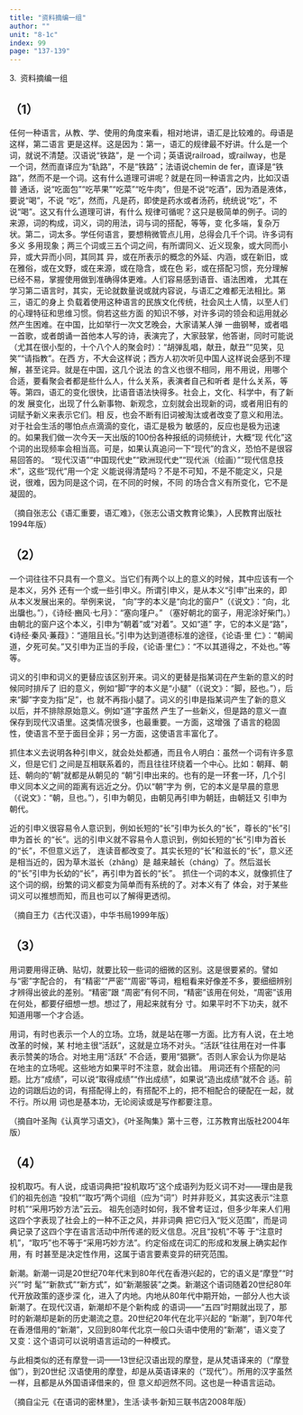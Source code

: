 ```yaml
---
title: "资料摘编一组"
author: ""
unit: "8-1c"
index: 99
page: "137-139"
---
```


3. 资料摘编一组

## （1）

任何一种语言，从教、学、使用的角度来看，相对地讲，语汇是比较难的。母语是这样，第二语言
更是这样。这是因为：第一，语汇的规律最不好讲。什么是一个词，就说不清楚。汉语说“铁路”，是
一个词；英语说railroad，或railway，也是一个词，然而直译应为“轨路”，不是“铁路”；法语说chemin
de fer，直译是“铁路”，然而不是一个词。这有什么道理可讲呢？就是在同一种语言之内，比如汉语普
通话，说“吃面包”“吃苹果”“吃菜”“吃牛肉”，但是不说“吃酒”，因为酒是液体，要说“喝”，不说
“吃”，然而，凡是药，即使是药水或者汤药，统统说“吃”，不说“喝”。这又有什么道理可讲，有什么
规律可循呢？这只是极简单的例子。词的来源，词的构成，词义，词的用法，词与词的搭配，等等，变
化多端，复杂万状。第二，词太多。学任何语言，要想稍微管点儿用，总得会几千个词。许多词有多义
多用现象；两三个词或三五个词之间，有所谓同义、近义现象，或大同而小异，或大异而小同，其同其
异，或在所表示的概念的外延、内涵，或在新旧，或在雅俗，或在文野，或在来源，或在隐含，或在色
彩，或在搭配习惯，充分理解已经不易，掌握使用做到准确得体更难。人们容易感到语音、语法困难，
尤其在学习第二语言时，其实，无论就数量说或就内容说，与语汇之难都无法相比。第三，语汇的身上
负载着使用这种语言的民族文化传统，社会风土人情，以至人们的心理特征和思维习惯。倘若这些方面
的知识不够，对许多词的领会和运用就必然产生困难。在中国，比如举行一次文艺晚会，大家请某人弹
一曲钢琴，或者唱一首歌，或者朗诵一首他本人写的诗，表演完了，大家鼓掌，他答谢，同时可能说
（尤其在很小型的，十个八个人的聚会时）：“胡弹乱唱，献丑，献丑”“见笑，见笑”“请指教”。在西
方，不大会这样说；西方人初次听见中国人这样说会感到不理解，甚至诧异。就是在中国，这几个说法
的含义也很不相同，用不用说，用哪个合适，要看聚会者都是些什么人，什么关系，表演者自己和听者
是什么关系，等等。第四，语汇的变化很快，比语音语法快得多。社会上，文化、科学中，有了新的发
展变化，出现了什么新事物、新观念，立刻就会出现新的词，或者用旧有的词赋予新义来表示它们。相
反，也会不断有旧词被淘汰或者改变了意义和用法。对于社会生活的哪怕点点滴滴的变化，语汇是极为
敏感的，反应也是极为迅速的。如果我们做一次今天一天出版的100份各种报纸的词频统计，大概“现
代化”这个词的出现频率会相当高。可是，如果认真追问一下“现代”的含义，恐怕不是很容易回答的。
“现代汉语”“中国现代史”“欧洲现代史”“现代派（绘画）”“现代信息技术”，这些“现代”用一个定
义能说得清楚吗？不是不可知，不是不能定义，只是说，很难，因为同是这个词，在不同的时候，不同
的场合含义有所变化，它不是凝固的。

（摘自张志公《语汇重要，语汇难》，《张志公语文教育论集》，人民教育出版社1994年版）

## （2）

一个词往往不只具有一个意义。当它们有两个以上的意义的时候，其中应该有一个是本义，另外
还有一个或一些引申义。所谓引申义，是从本义“引申”出来的，即从本义发展出来的。举例来说，
“向”字的本义是“向北的窗户”（《说文》：“向，北出牖也。”），《诗经·豳风·七月》：“塞向墐户。”
（塞好朝北的窗子，用泥涂好柴门。）由朝北的窗户这个本义，引申为“朝着”或“对着”。又如“道”
字，它的本义是“路”，《诗经·秦风·蒹葭》：“道阻且长。”引申为达到道德标准的途径，《论语·里
仁》：“朝闻道，夕死可矣。”又引申为正当的手段，《论语·里仁》：“不以其道得之，不处也。”等等。

词义的引申和词义的更替应该区别开来。词义的更替是指某词在产生新的意义的时候同时排斥了
旧的意义，例如“脚”字的本义是“小腿”（《说文》：“脚，胫也。”），后来“脚”字变为指“足”，也
就不再指小腿了。词义的引申是指某词产生了新的意义以后，并不排除原始意义。例如“道”字虽然
产生了一些新义，但是路的意义一直保存到现代汉语里。这类情况很多，也最重要。一方面，这增强
了语言的稳固性，使语言不至于面目全非；另一方面，这使语言丰富化了。

抓住本义去说明各种引申义，就会处处都通，而且令人明白：虽然一个词有许多意义，但是它们
之间是互相联系着的，而且往往环绕着一个中心。比如：朝拜、朝廷、朝向的“朝”就都是从朝见的
“朝”引申出来的。也有的是一环套一环，几个引申义同本义之间的距离有远近之分。仍以“朝”字为
例，它的本义是早晨的意思（《说文》：“朝，旦也。”），引申为朝见，由朝见再引申为朝廷，由朝廷又
引申为朝代。

近的引申义很容易令人意识到，例如长短的“长”引申为长久的“长”，尊长的“长”引申为首长
的“长”。远的引申义就不容易令人意识到，例如长短的“长”引申为首长的“长”，不但意义远了，
连读音都改变了。其实长短的“长”和滋长的“长”，意义还是相当近的，因为草木滋长（zhǎng）是
越来越长（cháng）了。然后滋长的“长”引申为长幼的“长”，再引申为首长的“长”。
抓住一个词的本义，就像抓住了这个词的纲，纷繁的词义都变为简单而有系统的了。对本义有了
体会，对于某些词义可以推想而知，而且也可以了解得更透彻。

（摘自王力《古代汉语》，中华书局1999年版）

## （3）

用词要用得正确、贴切，就要比较一些词的细微的区别。这是很要紧的。譬如与“密”字配合的，
有“精密”“严密”“周密”等词，粗粗看来好像差不多，要细细辨别才辨得出彼此的差别。“精密”跟
“周密”有何不同，“精密”该用在何处，“周密”该用在何处，都要仔细想一想。想过了，用起来就有分
寸。如果平时不下功夫，就不知道用哪一个才合适。

用词，有时也表示一个人的立场。立场，就是站在哪一方面。比方有人说，在土地改革的时候，某
村地主很“活跃”，这就是立场不对头。“活跃”往往用在对一件事表示赞美的场合。对地主用“活跃”
不合适，要用“猖獗”。否则人家会认为你是站在地主的立场呢。这些地方如果平时不注意，就会出错。
用词还有个搭配的问题。比方“成绩”，可以说“取得成绩”“作出成绩”，如果说“造出成绩”就不合
适。前边的词跟后边的词，有搭配得上的，有搭配不上的，把不相配合的硬配在一起，就不行。所以用
词也是基本功，无论阅读或是写作都要注意。

（摘自叶圣陶《认真学习语文》，《叶圣陶集》第十三卷，江苏教育出版社2004年版）

## （4）

投机取巧。有人说，成语词典把“投机取巧”这个成语列为贬义词不对——理由是我们的祖先创造
“投机”“取巧”两个词组（应为“词”）时并非贬义，其实这表示“注意时机”“采用巧妙方法”云云。
祖先创造时如何，我不曾考证过，但多少年来人们用这四个字表现了社会上的一种不正之风，并非词典
把它归入“贬义范围”，而是词典记录了这四个字在语言活动中所传递的贬义信息。况且“投机”不等
于“注意时机”，“取巧”也不等于“采用巧妙方法”。约定俗成在词汇的形成和发展上确实起作用，有
时甚至是决定性作用，这属于语言要素变异的研究范围。

<p></p>

新潮。新潮一词是20世纪70年代末到80年代在香港兴起的，它的语义是“摩登”“时兴”“时
髦”“新款式”“新方式”，如“新潮服装”之类。新潮这个语词随着20世纪80年代开放政策的逐步深
化，进入了内地。内地从80年代中期开始，一部分人也大谈新潮了。在现代汉语，新潮却不是个新构成
的语词——“五四”时期就出现了，那时的新潮却是新的历史潮流之意。20世纪20年代在北平兴起的
“新潮”，到70年代在香港借用的“新潮”，又回到80年代北京一般口头语中使用的“新潮”，语义变了
又变：这个语词可以说明语言运动的一种模式。

与此相类似的还有摩登一词——13世纪汉语出现的摩登，是从梵语译来的（“摩登伽”），到20世纪
汉语使用的摩登，却是从英语译来的（“现代”）。所用的汉字虽然一样，且都是从外国语译借来的，但
意义却迥然不同。这也是一种语言运动。

（摘自尘元《在语词的密林里》，生活·读书·新知三联书店2008年版）
